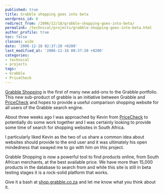 ```yaml
---
published: true
title: Grabble shopping goes into beta
wordpress_id: 8
redirect_from: /2006/12/18/grabble-shopping-goes-into-beta/
permalink: /technical/projects/grabble-shopping-goes-into-beta.html
author_profile: true
toc: false
classes: wide
date: '2006-12-18 02:37:20 +0200'
last_modified_at: '2006-12-18 00:37:20 +0200'
categories:
- technical
- projects
tags:
- Grabble
- PriceCheck
---
```

<a href="http://shop.grabble.co.za">Grabble Shopping</a> is the first of many new add-ons to the Grabble portfolio. This new sub-product of grabble is an initiative between Grabble and <a href="http://www.pricecheck.co.za">PriceCheck</a> and hopes to provide a useful comparison shopping website for all users of the Grabble search engine.

About three weeks ago I was approached by Kevin from <a href="http://www.pricecheck.co.za">PriceCheck</a> to potentially do some work together and I was certainly looking to provide some time of search for shopping websites in South Africa.

I particularly liked Kevin as the two of us share a common idea about websites should provide to the end user and it was ultimately his open mindedness that swayed me to go with him on this project.

Grabble Shopping is now a powerful tool to find products online, from South African merchants, at the best available price. We have more than 15,000 products in the database to search from and while this site is still in beta testing stages it is a rock-solid platform that works.

Give it a bash at <a href="http://shop.grabble.co.za">shop.grabble.co.za</a> and let me know what you think about it.
